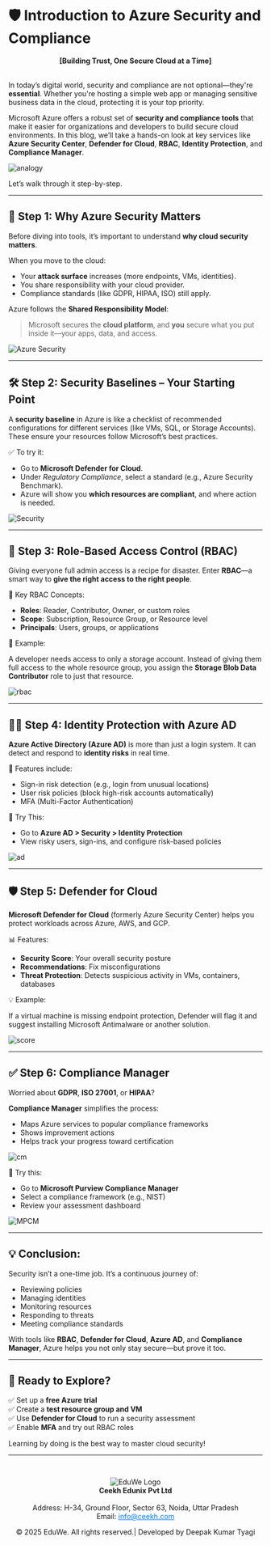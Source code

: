 
# 🛡️ **Introduction to Azure Security and Compliance**

<div><center><strong>[Building Trust, One Secure Cloud at a Time]</strong></center><br></div>

In today’s digital world, security and compliance are not optional—they're **essential**. Whether you're hosting a simple web app or managing sensitive business data in the cloud, protecting it is your top priority.

Microsoft Azure offers a robust set of **security and compliance tools** that make it easier for organizations and developers to build secure cloud environments. In this blog, we’ll take a hands-on look at key services like **Azure Security Center**, **Defender for Cloud**, **RBAC**, **Identity Protection**, and **Compliance Manager**.

![analogy](/media/blog71.png)

Let’s walk through it step-by-step.

---

## 🔐 Step 1: Why Azure Security Matters

Before diving into tools, it’s important to understand **why cloud security matters**.

When you move to the cloud:

- Your **attack surface** increases (more endpoints, VMs, identities).
- You share responsibility with your cloud provider.
- Compliance standards (like GDPR, HIPAA, ISO) still apply.

Azure follows the **Shared Responsibility Model**:  
> Microsoft secures the **cloud platform**, and **you** secure what you put inside it—your apps, data, and access.

![Azure Security](/media/blog72.png)

---

## 🛠️ Step 2: Security Baselines – Your Starting Point

A **security baseline** in Azure is like a checklist of recommended configurations for different services (like VMs, SQL, or Storage Accounts). These ensure your resources follow Microsoft’s best practices.

✅ To try it:

- Go to **Microsoft Defender for Cloud**.
- Under *Regulatory Compliance*, select a standard (e.g., Azure Security Benchmark).
- Azure will show you **which resources are compliant**, and where action is needed.

![Security](/media/blog73.png)

---

## 👥 Step 3: Role-Based Access Control (RBAC)

Giving everyone full admin access is a recipe for disaster. Enter **RBAC**—a smart way to **give the right access to the right people**.

🎯 Key RBAC Concepts:

- **Roles**: Reader, Contributor, Owner, or custom roles
- **Scope**: Subscription, Resource Group, or Resource level
- **Principals**: Users, groups, or applications

🔧 Example:

A developer needs access to only a storage account. Instead of giving them full access to the whole resource group, you assign the **Storage Blob Data Contributor** role to just that resource.

![rbac](/media/blog74.png)

---

## 🧑‍💼 Step 4: Identity Protection with Azure AD

**Azure Active Directory (Azure AD)** is more than just a login system. It can detect and respond to **identity risks** in real time.

🚨 Features include:

- Sign-in risk detection (e.g., login from unusual locations)
- User risk policies (block high-risk accounts automatically)
- MFA (Multi-Factor Authentication)

🧪 Try This:

- Go to **Azure AD > Security > Identity Protection**
- View risky users, sign-ins, and configure risk-based policies

![ad](/media/blog75.png)

---

## 🛡️ Step 5: Defender for Cloud

**Microsoft Defender for Cloud** (formerly Azure Security Center) helps you protect workloads across Azure, AWS, and GCP.

📊 Features:

- **Security Score**: Your overall security posture
- **Recommendations**: Fix misconfigurations
- **Threat Protection**: Detects suspicious activity in VMs, containers, databases

💡 Example:

If a virtual machine is missing endpoint protection, Defender will flag it and suggest installing Microsoft Antimalware or another solution.

![score](/media/blog76.png)

---

## ✅ Step 6: Compliance Manager

Worried about **GDPR**, **ISO 27001**, or **HIPAA**?

**Compliance Manager** simplifies the process:

- Maps Azure services to popular compliance frameworks
- Shows improvement actions
- Helps track your progress toward certification

![cm](/media/blog77.png)

🧭 Try this:

- Go to **Microsoft Purview Compliance Manager**
- Select a compliance framework (e.g., NIST)
- Review your assessment dashboard

![MPCM](/media/blog78.png)

---

## 💡 Conclusion:

Security isn’t a one-time job. It’s a continuous journey of:

- Reviewing policies  
- Managing identities  
- Monitoring resources  
- Responding to threats  
- Meeting compliance standards  

With tools like **RBAC**, **Defender for Cloud**, **Azure AD**, and **Compliance Manager**, Azure helps you not only stay secure—but prove it too.

---

## 🚀 Ready to Explore?

✅ Set up a **free Azure trial**  
✅ Create a **test resource group and VM**  
✅ Use **Defender for Cloud** to run a security assessment  
✅ Enable **MFA** and try out RBAC roles  

Learning by doing is the best way to master cloud security!

---
<div style="text-align: center; padding-top: 30px;">
  <img src="/images/logo.png" alt="EduWe Logo" style="max-width: 150px; height: auto;"/>
  
  <center><strong>Ceekh Edunix Pvt Ltd</strong></center><br>
    Address: H-34, Ground Floor, Sector 63, Noida, Uttar Pradesh<br>
    Email: <a href="mailto:info@ceekh.com" style="color: #007bff;">info@ceekh.com</a>
  </p>
  <p style="font-size: 14px; color: #555;"><center>© 2025 EduWe. All rights reserved.| Developed by Deepak Kumar Tyagi </center></p>
</div>